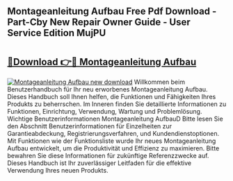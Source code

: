 ## Montageanleitung Aufbau Free Pdf Download - Part-Cby New Repair Owner Guide - User Service Edition MujPU

# <h2><a href="http://df8ibvc.blite.top/?on=Montageanleitung+Aufbau">🔗Download 👉🔴 Montageanleitung Aufbau</a></h2>

[![Montageanleitung Aufbau new download](https://i.imgur.com/lujVjoI.png)](http://df8ibvc.blite.top/?on=Montageanleitung+Aufbau)
Willkommen beim Benutzerhandbuch für Ihr neu erworbenes Montageanleitung Aufbau. Dieses Handbuch soll Ihnen helfen, die Funktionen und Fähigkeiten Ihres Produkts zu beherrschen. Im Inneren finden Sie detaillierte Informationen zu Funktionen, Einrichtung, Verwendung, Wartung und Problemlösung. Wichtige Benutzerinformationen Montageanleitung AufbauD Bitte lesen Sie den Abschnitt Benutzerinformationen für Einzelheiten zur Garantieabdeckung, Registrierungsverfahren, und Kundendienstoptionen. Mit Funktionen wie der Funktionsliste wurde Ihr neues Montageanleitung Aufbau entwickelt, um die Produktivität und Effizienz zu maximieren. Bitte bewahren Sie diese Informationen für zukünftige Referenzzwecke auf. Dieses Handbuch ist Ihr zuverlässiger Leitfaden für die effektive Verwendung Ihres neuen Produkts.
